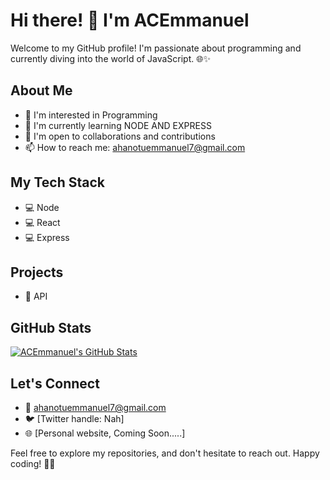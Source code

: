 # Hi there! 👋 I'm ACEmmanuel

Welcome to my GitHub profile! I'm passionate about programming and currently diving into the world of JavaScript. 🌐✨

## About Me
- 👀 I'm interested in Programming
- 🌱 I'm currently learning NODE AND EXPRESS
- 💞️ I'm open to collaborations and contributions
- 📫 How to reach me: ahanotuemmanuel7@gmail.com

## My Tech Stack
- 💻 Node
- 💻 React
- 💻 Express

## Projects
- 🚀 API

## GitHub Stats
[![ACEmmanuel's GitHub Stats](https://github-readme-stats.vercel.app/api?username=ACEmmanuel&show_icons=true&count_private=true&hide=contribs)](https://github.com/ACEmmanuel)

## Let's Connect
- 📧 ahanotuemmanuel7@gmail.com
- 🐦 [Twitter handle: Nah]
- 🌐 [Personal website, Coming Soon.....]

Feel free to explore my repositories, and don't hesitate to reach out. Happy coding! 👨‍💻
